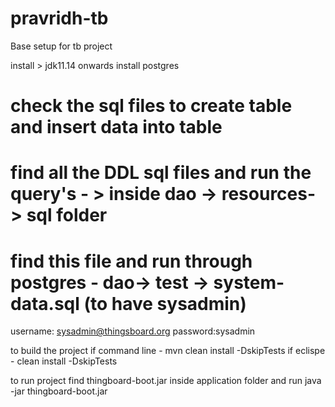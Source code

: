 # pravridh-tb
Base setup for tb project

install > jdk11.14 onwards
install postgres
# check the sql files to create table and insert data into table
# find all the DDL sql files and run the query's - > inside dao -> resources- > sql folder 
# find this file and run through postgres - dao-> test -> system-data.sql (to have sysadmin)

username: sysadmin@thingsboard.org
password:sysadmin



to build the project
if command line  - mvn clean install -DskipTests
if eclispe - clean install -DskipTests 

to run project find thingboard-boot.jar inside application folder and run
java -jar thingboard-boot.jar




